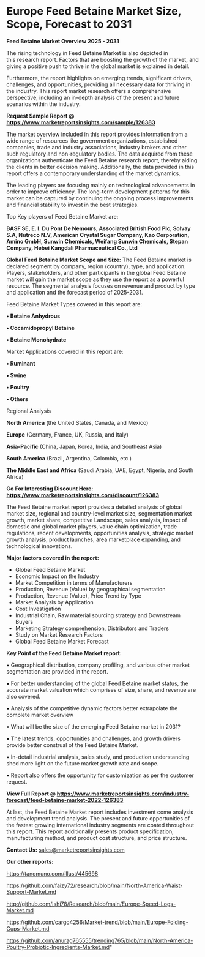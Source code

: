 # Europe Feed Betaine Market Size, Scope, Forecast to 2031

<Strong> Feed Betaine Market Overview 2025 - 2031</strong>

The rising technology in Feed Betaine Market is also depicted in this research report. Factors that are boosting the growth of the market, and giving a positive push to thrive in the global market is explained in detail.

Furthermore, the report highlights on emerging trends, significant drivers, challenges, and opportunities, providing all necessary data for thriving in the industry. This report market research offers a comprehensive perspective, including an in-depth analysis of the present and future scenarios within the industry.

<strong>Request Sample Report @ <a href=https://www.marketreportsinsights.com/sample/126383>https://www.marketreportsinsights.com/sample/126383</a></strong>

The market overview included in this report provides information from a wide range of resources like government organizations, established companies, trade and industry associations, industry brokers and other such regulatory and non-regulatory bodies. The data acquired from these organizations authenticate the Feed Betaine research report, thereby aiding the clients in better decision making. Additionally, the data provided in this report offers a contemporary understanding of the market dynamics.

The leading players are focusing mainly on technological advancements in order to improve efficiency. The long-term development patterns for this market can be captured by continuing the ongoing process improvements and financial stability to invest in the best strategies.

Top Key players of Feed Betaine Market are:

<strong>BASF SE, E. I. Du Pont De Nemours, Associated British Food Plc, Solvay S.A, Nutreco N.V, American Crystal Sugar Company, Kao Corporation, Amino GmbH, Sunwin Chemicals, Weifang Sunwin Chemicals, Stepan Company, Hebei Kangdali Pharmaceutical Co., Ltd</strong>

<strong><b>Global Feed Betaine Market Scope and Size:</b></strong>
The Feed Betaine market is declared segment by company, region (country), type, and application. Players, stakeholders, and other participants in the global Feed Betaine market will gain the market scope as they use the report as a powerful resource. The segmental analysis focuses on revenue and product by type and application and the forecast period of 2025-2031.

Feed Betaine Market Types covered in this report are:

<strong>• Betaine Anhydrous

• Cocamidopropyl Betaine

• Betaine Monohydrate</strong>

Market Applications covered in this report are:

<strong>• Ruminant

• Swine

• Poultry

• Others</strong> 

Regional Analysis

<strong>North America</strong> (the United States, Canada, and Mexico)

<strong>Europe</strong> (Germany, France, UK, Russia, and Italy)

<strong>Asia-Pacific</strong> (China, Japan, Korea, India, and Southeast Asia)

<strong>South America</strong> (Brazil, Argentina, Colombia, etc.)

<strong>The Middle East and Africa</strong> (Saudi Arabia, UAE, Egypt, Nigeria, and South Africa)

<strong>Go For Interesting Discount Here: <a href=https://www.marketreportsinsights.com/discount/126383>https://www.marketreportsinsights.com/discount/126383</a></strong>

The Feed Betaine market report provides a detailed analysis of global market size, regional and country-level market size, segmentation market growth, market share, competitive Landscape, sales analysis, impact of domestic and global market players, value chain optimization, trade regulations, recent developments, opportunities analysis, strategic market growth analysis, product launches, area marketplace expanding, and technological innovations.

<strong><b>Major factors covered in the report:</b></strong>
<ul>
  <li>Global Feed Betaine Market </li>
  <li>Economic Impact on the Industry</li>
  <li>Market Competition in terms of Manufacturers</li>
  <li>Production, Revenue (Value) by geographical segmentation</li>
  <li>Production, Revenue (Value), Price Trend by Type</li>
  <li>Market Analysis by Application</li>
  <li>Cost Investigation</li>
  <li>Industrial Chain, Raw material sourcing strategy and Downstream Buyers</li>
  <li>Marketing Strategy comprehension, Distributors and Traders</li>
  <li>Study on Market Research Factors</li>
  <li>Global Feed Betaine Market Forecast</li>
</ul>

<strong><b>Key Point of the Feed Betaine Market report:</b></strong>

• Geographical distribution, company profiling, and various other market segmentation are provided in the report.

• For better understanding of the global Feed Betaine market status, the accurate market valuation which comprises of size, share, and revenue are also covered.

• Analysis of the competitive dynamic factors better extrapolate the complete market overview

• What will be the size of the emerging Feed Betaine market in 2031?

• The latest trends, opportunities and challenges, and growth drivers provide better construal of the Feed Betaine Market.

• In-detail industrial analysis, sales study, and production understanding shed more light on the future market growth rate and scope.

• Report also offers the opportunity for customization as per the customer request.

<strong><b>View Full Report @ <a href=https://www.marketreportsinsights.com/industry-forecast/feed-betaine-market-2022-126383>https://www.marketreportsinsights.com/industry-forecast/feed-betaine-market-2022-126383</a></b></strong>


At last, the Feed Betaine Market report includes investment come analysis and development trend analysis. The present and future opportunities of the fastest growing international industry segments are coated throughout this report. This report additionally presents product specification, manufacturing method, and product cost structure, and price structure.

<strong>Contact Us:</strong>
sales@marketreportsinsights.com

<strong>Our other reports:</strong>

<a href=https://tanomuno.com/illust/445698>https://tanomuno.com/illust/445698</a>

<a href=https://github.com/faizy72/research/blob/main/North-America-Waist-Support-Market.md>https://github.com/faizy72/research/blob/main/North-America-Waist-Support-Market.md</a>

<a href=http://github.com/Ishi78/Research/blob/main/Europe-Speed-Logs-Market.md>http://github.com/Ishi78/Research/blob/main/Europe-Speed-Logs-Market.md</a>

<a href=https://github.com/cargo4256/Market-trend/blob/main/Europe-Folding-Cups-Market.md>https://github.com/cargo4256/Market-trend/blob/main/Europe-Folding-Cups-Market.md</a>

<a href=https://github.com/anurag765555/trending765/blob/main/North-America-Poultry-Probiotic-Ingredients-Market.md>https://github.com/anurag765555/trending765/blob/main/North-America-Poultry-Probiotic-Ingredients-Market.md</a>"
